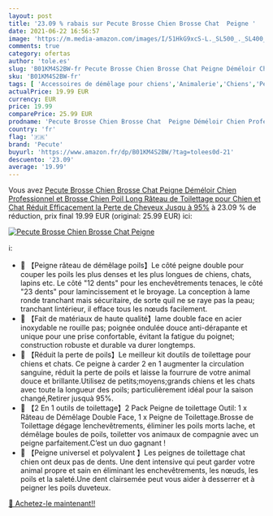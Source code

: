 ```yaml
---
layout: post
title: '23.09 % rabais sur Pecute Brosse Chien Brosse Chat  Peigne '
date: 2021-06-22 16:56:57
image: 'https://m.media-amazon.com/images/I/51HkG9xcS-L._SL500_._SL400_.jpg'
comments: true
category: ofertas
author: 'tole.es'
slug: 'B01KM4S2BW-fr Pecute Brosse Chien Brosse Chat Peigne Déméloir Chien...'
sku: 'B01KM4S2BW-fr'
tags: [ 'Accessoires de démêlage pour chiens','Animalerie','Chiens','Peignes de démêlage pour chiens','Toilettage du chien','pecute', ]
actualPrice: 19.99 EUR
currency: EUR
price: 19.99
comparePrice: 25.99 EUR
prodname: 'Pecute Brosse Chien Brosse Chat  Peigne Déméloir Chien Professionnel et Brosse Chien Poil Long  Râteau de Toilettage pour Chien et Chat Réduit Efficacement la Perte de Cheveux Jusqu à 95%'
country: 'fr'
flag: '🇫🇷'
brand: 'Pecute'
buyurl: 'https://www.amazon.fr/dp/B01KM4S2BW/?tag=tolees0d-21'
descuento: '23.09'
average: '19.99'
---
```


Vous avez [Pecute Brosse Chien Brosse Chat  Peigne Déméloir Chien Professionnel et Brosse Chien Poil Long  Râteau de Toilettage pour Chien et Chat Réduit Efficacement la Perte de Cheveux Jusqu à 95%](https://www.amazon.fr/dp/B01KM4S2BW/?tag=tolees0d-21)  à  23.09 % de réduction, prix final  19.99 EUR (original: 25.99 EUR) ici:

[![Pecute Brosse Chien Brosse Chat  Peigne ](https://m.media-amazon.com/images/I/51HkG9xcS-L._SL500_._SL400_.jpg)](https://www.amazon.fr/dp/B01KM4S2BW/?tag=tolees0d-21)

ℹ️:

- 🐾 【Peigne râteau de démêlage poils】Le côté peigne double pour couper les poils les plus denses et les plus longues de chiens, chats, lapins etc. Le côté "12 dents" pour les enchevêtrements tenaces, le côté "23 dents" pour lamincissement et le broyage. La conception à lame ronde tranchant mais sécuritaire, de sorte quil ne se raye pas la peau; tranchant lintérieur, il efface tous les nœuds facilement.
- 🐾 【Fait de matériaux de haute qualité】lame double face en acier inoxydable ne rouille pas; poignée ondulée douce anti-dérapante et unique pour une prise confortable, évitant la fatigue du poignet; construction robuste et durable va durer longtemps.
- 🐾 【Réduit la perte de poils】Le meilleur kit doutils de toilettage pour chiens et chats. Ce peigne à carder 2 en 1 augmenter la circulation sanguine, réduit la perte de poils et laisse la fourrure de votre animal douce et brillante.Utilisez de petits;moyens;grands chiens et les chats avec toute la longueur des poils; particulièrement idéal pour la saison changé,Retirer jusquà 95%.
- 🐾 【2 En 1 outils de toilettage】2 Pack Peigne de toilettage Outil: 1 x Râteau de Démêlage Double Face, 1 x Peigne de Toilettage.Brosse de Toilettage dégage lenchevêtrements, éliminer les poils morts lache, et démêlage boules de poils, toiletter vos animaux de compagnie avec un peigne parfaitement.C’est un duo gagnant !
- 🐾 【Peigne universel et polyvalent 】Les peignes de toilettage chat chien ont deux pas de dents. Une dent intensive qui peut garder votre animal propre et sain en éliminant les enchevêtrements, les nœuds, les poils et la saleté.Une dent clairsemée peut vous aider à desserrer et à peigner les poils duveteux.

[🛒 Achetez-le maintenant!!](https://www.amazon.fr/dp/B01KM4S2BW/?tag=tolees0d-21)
